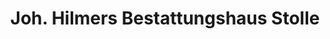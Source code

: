 ---
title: "Joh. Hilmers Bestattungshaus Stolle"
url: /westerstede/joh-hilmers-bestattungshaus-stolle/
shop: Bestattungen
---